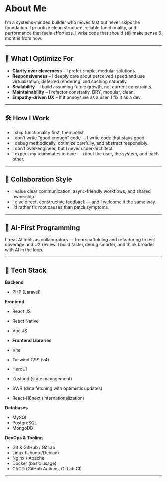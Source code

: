 # About Me

I’m a systems-minded builder who moves fast but never skips the foundation. I prioritize clean structure, reliable functionality, and performance that feels effortless. I write code that should still make sense 6 months from now.

---

## 🔧 What I Optimize For

- **Clarity over cleverness** – I prefer simple, modular solutions.
- **Responsiveness** – I deeply care about perceived speed and use virtualization, deferred rendering, and caching naturally.
- **Scalability** – I build assuming future growth, not current constraints.
- **Maintainability** – I refactor constantly. DRY, modular, clean.
- **Empathy-driven UX** – If it annoys me as a user, I fix it as a dev.

---

## 🛠️ How I Work

- I ship functionality first, then polish.
- I don’t write “good enough” code — I write code that stays good.
- I debug methodically, optimize carefully, and abstract responsibly.
- I don’t over-engineer, but I never under-architect.
- I expect my teammates to care — about the user, the system, and each other.

---

## 🤝 Collaboration Style

- I value clear communication, async-friendly workflows, and shared ownership.
- I give direct, constructive feedback — and I welcome it the same way.
- I’d rather fix root causes than patch symptoms.

---

## 🤖 AI-First Programming

I treat AI tools as collaborators — from scaffolding and refactoring to test coverage and UX review. I build faster, debug smarter, and think broader with AI in the loop.

---

## 🧰 Tech Stack

**Backend**  
- PHP (Laravel)

**Frontend**  
- React JS  
- React Native  
- Vue.JS

- **Frontend Libraries**
- Vite
- Tailwind CSS (v4)  
- HeroUI
- Zustand (state management)  
- SWR (data fetching with optimistic updates)  
- React-i18next (internationalization)


**Databases**  
- MySQL  
- PostgreSQL  
- MongoDB

**DevOps & Tooling**  
- Git & GitHub / GitLab  
- Linux (Ubuntu/Debian)  
- Nginx / Apache  
- Docker (basic usage)  
- CI/CD (GitHub Actions, GitLab CI)

---
